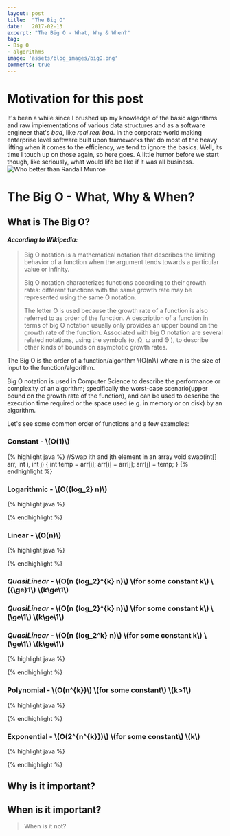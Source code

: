 ```yaml
---
layout: post
title:  "The Big O"
date:   2017-02-13
excerpt: "The Big O - What, Why & When?"
tag:
- Big O
- algorithms
image: 'assets/blog_images/bigO.png'
comments: true
---
```


# Motivation for this post
It's been a while since I brushed up my knowledge of the basic algorithms and raw implementations of various data structures and as a software engineer that's *bad*, like *real real bad*.
In the corporate world making enterprise level software built upon frameworks that do most of the heavy lifting when it comes to the efficiency, we tend to ignore the basics. Well, its time I touch up on those again, so here goes.
A little humor before we start though, like seriously, what would life be like if it was all business.
![Who better than Randall Munroe](http://imgs.xkcd.com/comics/1337_part_2.png)


# The Big O - What, Why & When?

## What is The Big O?

#### *According to Wikipedia:*

> Big O notation is a mathematical notation that describes the limiting behavior of a function when the argument tends towards a particular value or infinity.
>
> Big O notation characterizes functions according to their growth rates: different functions with the same growth rate may be represented using the same O notation.
>
> The letter O is used because the growth rate of a function is also referred to as order of the function. A description of a function in terms of big O notation usually only provides an upper bound on the growth rate of the function. Associated with big O notation are several related notations, using the symbols \(o, Ω, ω and  Θ \), to describe other kinds of bounds on asymptotic growth rates.

The Big O is the order of a function/algorithm \\(O(n)\\) where n is the size of input to the function/algorithm.

Big O notation is used in Computer Science to describe the performance or complexity of an algorithm; specifically the worst-case scenario(upper bound on the growth rate of the function), and can be used to describe the execution time required or the space used (e.g. in memory or on disk) by an algorithm.

Let's see some common order of functions and a few examples:

### Constant - \\(O(1)\\)

{% highlight java %}
//Swap ith and jth element in an array
void swap(int[] arr, int i, int j)
{
  int temp = arr[i];
  arr[i] = arr[j];
  arr[j] = temp;
}
{% endhighlight %}

### Logarithmic - \\(O({log_2} n)\\) 

{% highlight java %}

{% endhighlight %}

### Linear - \\(O(n)\\)

{% highlight java %}

{% endhighlight %}

### *QuasiLinear* - \\(O(n {log_2}^{k} n)\\) \\(for some constant k\\) \\({\ge\}1\\) \\(k\ge\1\\)
### *QuasiLinear* - \\(O(n {log_2}^{k} n)\\) \\(for some constant k\\) \\(\ge\1\\) \\(k\ge\1\\)
### *QuasiLinear* - \\(O(n {log_2^k} n)\\) \\(for some constant k\\) \\(\ge\1\\) \\(k\ge\1\\)

{% highlight java %}

{% endhighlight %}

### Polynomial - \\(O(n^{k})\\) \\(for some constant\\) \\(k>1\\)

{% highlight java %}

{% endhighlight %}

### Exponential - \\(O(2^{n^{k}})\\) \\(for some constant\\) \\(k\\)

{% highlight java %}

{% endhighlight %}



## Why is it important?


## When is it important?
>  When is it not?
